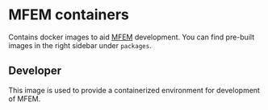 # MFEM containers

Contains docker images to aid [MFEM](https://github.com/mfem/mfem) development.
You can find pre-built images in the right sidebar under `packages`.

## Developer

This image is used to provide a containerized environment for development of
MFEM.